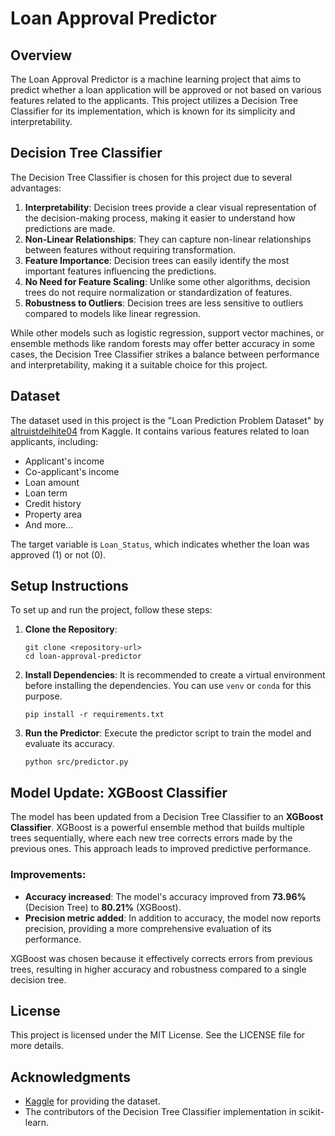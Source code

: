 # Loan Approval Predictor

## Overview
The Loan Approval Predictor is a machine learning project that aims to predict whether a loan application will be approved or not based on various features related to the applicants. This project utilizes a Decision Tree Classifier for its implementation, which is known for its simplicity and interpretability.

## Decision Tree Classifier
The Decision Tree Classifier is chosen for this project due to several advantages:

1. **Interpretability**: Decision trees provide a clear visual representation of the decision-making process, making it easier to understand how predictions are made.
2. **Non-Linear Relationships**: They can capture non-linear relationships between features without requiring transformation.
3. **Feature Importance**: Decision trees can easily identify the most important features influencing the predictions.
4. **No Need for Feature Scaling**: Unlike some other algorithms, decision trees do not require normalization or standardization of features.
5. **Robustness to Outliers**: Decision trees are less sensitive to outliers compared to models like linear regression.

While other models such as logistic regression, support vector machines, or ensemble methods like random forests may offer better accuracy in some cases, the Decision Tree Classifier strikes a balance between performance and interpretability, making it a suitable choice for this project.

## Dataset
The dataset used in this project is the "Loan Prediction Problem Dataset" by [altruistdelhite04](https://www.kaggle.com/datasets/altruistdelhite04/loan-prediction-problem-dataset) from Kaggle. It contains various features related to loan applicants, including:

- Applicant's income
- Co-applicant's income
- Loan amount
- Loan term
- Credit history
- Property area
- And more...

The target variable is `Loan_Status`, which indicates whether the loan was approved (1) or not (0).

## Setup Instructions
To set up and run the project, follow these steps:

1. **Clone the Repository**:
   ```
   git clone <repository-url>
   cd loan-approval-predictor
   ```

2. **Install Dependencies**:
   It is recommended to create a virtual environment before installing the dependencies. You can use `venv` or `conda` for this purpose.
   ```
   pip install -r requirements.txt
   ```

3. **Run the Predictor**:
   Execute the predictor script to train the model and evaluate its accuracy.
   ```
   python src/predictor.py
   ```

## Model Update: XGBoost Classifier

The model has been updated from a Decision Tree Classifier to an **XGBoost Classifier**. XGBoost is a powerful ensemble method that builds multiple trees sequentially, where each new tree corrects errors made by the previous ones. This approach leads to improved predictive performance.

### Improvements:
- **Accuracy increased**: The model's accuracy improved from **73.96%** (Decision Tree) to **80.21%** (XGBoost).
- **Precision metric added**: In addition to accuracy, the model now reports precision, providing a more comprehensive evaluation of its performance.

XGBoost was chosen because it effectively corrects errors from previous trees, resulting in higher accuracy and robustness compared to a single decision tree.

## License
This project is licensed under the MIT License. See the LICENSE file for more details.

## Acknowledgments
- [Kaggle](https://www.kaggle.com/) for providing the dataset.
- The contributors of the Decision Tree Classifier implementation in scikit-learn.